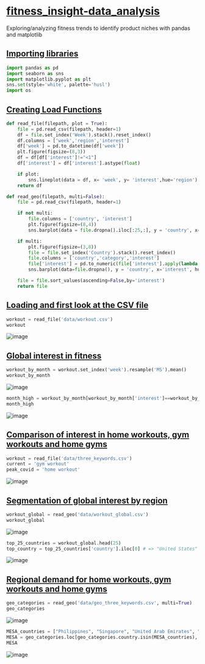 # <ins>fitness_insight-data_analysis</ins>
Exploring/analyzing fitness trends to identify product niches with pandas and matplotlib

## <ins>Importing libraries</ins>
```python
import pandas as pd
import seaborn as sns
import matplotlib.pyplot as plt
sns.set(style='white', palette='husl')
import os
```

## <ins>Creating Load Functions</ins>
```python
def read_file(filepath, plot = True):
    file = pd.read_csv(filepath, header=1)
    df = file.set_index('Week').stack().reset_index()
    df.columns = ['week','region','interest']
    df['week'] = pd.to_datetime(df['week'])
    plt.figure(figsize=(8,3))
    df = df[df['interest']!="<1"]
    df['interest'] = df['interest'].astype(float)

    if plot:
        sns.lineplot(data = df, x= 'week', y= 'interest',hue='region')
    return df
```
```python
def read_geo(filepath, multi=False):
    file = pd.read_csv(filepath, header=1)

    if not multi:
        file.columns = ['country', 'interest']
        plt.figure(figsize=(8,4))
        sns.barplot(data = file.dropna().iloc[:25,:], y = 'country', x='interest')

    if multi:
        plt.figure(figsize=(3,8))
        file = file.set_index('Country').stack().reset_index()
        file.columns = ['country','category','interest']
        file['interest'] = pd.to_numeric(file['interest'].apply(lambda x: x[:-1]))
        sns.barplot(data=file.dropna(), y = 'country', x='interest', hue='category')

    file = file.sort_values(ascending=False,by='interest')
    return file
```

## <ins>Loading and first look at the CSV file</ins>
```python
workout = read_file('data/workout.csv')
workout
```

![image](https://github.com/yavuzCodiin/fitness_insight-data_analysis/assets/82445309/04c07f70-8270-470f-bac7-43dbbabd5dfb)

## <ins>Global interest in fitness</ins>
```python
workout_by_month = workout.set_index('week').resample('MS').mean()
workout_by_month
```

![image](https://github.com/yavuzCodiin/fitness_insight-data_analysis/assets/82445309/8ddd02da-f1ff-41a1-a5a9-9518be6576ca)

```python
month_high = workout_by_month[workout_by_month['interest']==workout_by_month['interest'].max()]
month_high
```

![image](https://github.com/yavuzCodiin/fitness_insight-data_analysis/assets/82445309/2a66f426-1382-49cc-b481-0eaebaa197eb)

## <ins>Comparison of interest in home workouts, gym workouts and home gyms</ins>

```python
workout = read_file('data/three_keywords.csv')
current = 'gym workout'
peak_covid = 'home workout'
```

![image](https://github.com/yavuzCodiin/fitness_insight-data_analysis/assets/82445309/f26ba760-45ab-4b97-a3e7-592fe035a5c4)

## <ins>Segmentation of global interest by region</ins>

```python
workout_global = read_geo('data/workout_global.csv')
workout_global
```

![image](https://github.com/yavuzCodiin/fitness_insight-data_analysis/assets/82445309/71f8f177-ca7e-4d45-8c29-51a6a2dc4eb3)

```python
top_25_countries = workout_global.head(25)
top_country = top_25_countries['country'].iloc[0] # => "United States"
```

![image](https://github.com/yavuzCodiin/fitness_insight-data_analysis/assets/82445309/2f888426-ffa9-4927-a96b-85e449b60035)

## <ins>Regional demand for home workouts, gym workouts and home gyms</ins>

```python
geo_categories = read_geo('data/geo_three_keywords.csv', multi=True)
geo_categories
```

![image](https://github.com/yavuzCodiin/fitness_insight-data_analysis/assets/82445309/f6238eb2-fd09-437b-8e80-18eaf8ddaace)

```python
MESA_countries = ["Philippines", "Singapore", "United Arab Emirates", "Qatar", "Kuwait", "Malaysia", "Sri Lanka", "India", "Pakistan", "Lebanon"]
MESA = geo_categories.loc[geo_categories.country.isin(MESA_countries), :]
MESA
```

![image](https://github.com/yavuzCodiin/fitness_insight-data_analysis/assets/82445309/018c370c-2daf-4a21-a96b-afda5d2bc699)




